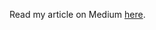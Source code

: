 Read my article on Medium [here](https://cubbylen.medium.com/why-is-relu-nonlinear-1d06ebc9e9d2?source=friends_link&sk=d5a204373088fc87e2b41cfecb9f1e97).
